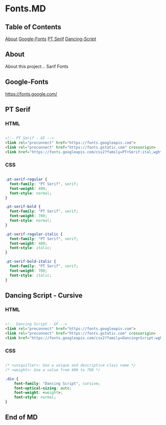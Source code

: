 # Fonts.MD

## Table of Contents

[About](#)
[Google-Fonts](#)
[PT Serif](#)
[Dancing-Script](#)


## About

About this project...
Sarif Fonts

## Google-Fonts

https://fonts.google.com/


## PT Serif 

### HTML 

``` html

<!-- PT Serif - GF -->
<link rel="preconnect" href="https://fonts.googleapis.com">
<link rel="preconnect" href="https://fonts.gstatic.com" crossorigin>
<link href="https://fonts.googleapis.com/css2?family=PT+Serif:ital,wght@0,400;0,700;1,400;1,700&display=swap" rel="stylesheet">


```

### CSS

``` css

.pt-serif-regular {
  font-family: "PT Serif", serif;
  font-weight: 400;
  font-style: normal;
}

.pt-serif-bold {
  font-family: "PT Serif", serif;
  font-weight: 700;
  font-style: normal;
}

.pt-serif-regular-italic {
  font-family: "PT Serif", serif;
  font-weight: 400;
  font-style: italic;
}

.pt-serif-bold-italic {
  font-family: "PT Serif", serif;
  font-weight: 700;
  font-style: italic;
}


```


## Dancing Script - Cursive

### HTML 

``` html

<!-- Dancing Script - GF -->
<link rel="preconnect" href="https://fonts.googleapis.com">
<link rel="preconnect" href="https://fonts.gstatic.com" crossorigin>
<link href="https://fonts.googleapis.com/css2?family=Dancing+Script:wght@400..700&display=swap" rel="stylesheet">


```

### CSS

``` css

/* <uniquifier>: Use a unique and descriptive class name */
/* <weight>: Use a value from 400 to 700 */

.div { 
    font-family: "Dancing Script", cursive;
    font-optical-sizing: auto;
    font-weight: <weight>;
    font-style: normal;
}


```



## End of MD